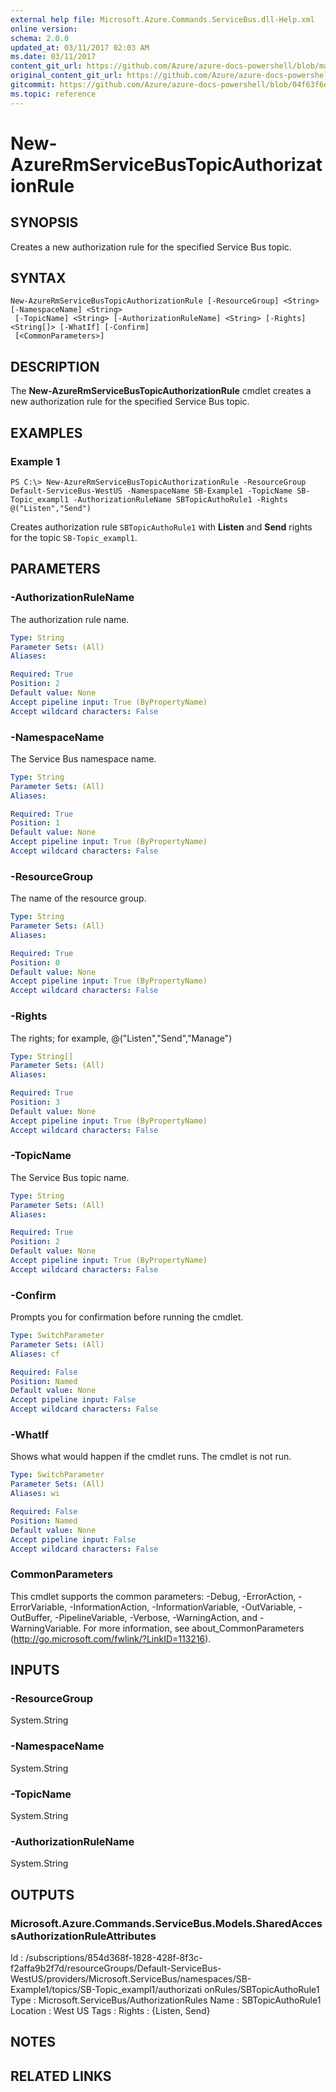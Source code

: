 ```yaml
---
external help file: Microsoft.Azure.Commands.ServiceBus.dll-Help.xml
online version:
schema: 2.0.0
updated_at: 03/11/2017 02:03 AM
ms.date: 03/11/2017
content_git_url: https://github.com/Azure/azure-docs-powershell/blob/master/azureps-cmdlets-docs/ResourceManager/AzureRM.ServiceBus/v0.1.0/New-AzureRmServiceBusTopicAuthorizationRule.md
original_content_git_url: https://github.com/Azure/azure-docs-powershell/blob/master/azureps-cmdlets-docs/ResourceManager/AzureRM.ServiceBus/v0.1.0/New-AzureRmServiceBusTopicAuthorizationRule.md
gitcommit: https://github.com/Azure/azure-docs-powershell/blob/04f63f6e685743ace2c57eb157574e34e8610b1c
ms.topic: reference
---
```


# New-AzureRmServiceBusTopicAuthorizationRule

## SYNOPSIS
Creates a new authorization rule for the specified Service Bus topic.

## SYNTAX

```
New-AzureRmServiceBusTopicAuthorizationRule [-ResourceGroup] <String> [-NamespaceName] <String>
 [-TopicName] <String> [-AuthorizationRuleName] <String> [-Rights] <String[]> [-WhatIf] [-Confirm]
 [<CommonParameters>]
```

## DESCRIPTION
The **New-AzureRmServiceBusTopicAuthorizationRule** cmdlet creates a new authorization rule for the specified Service Bus topic.

## EXAMPLES

### Example 1
```
PS C:\> New-AzureRmServiceBusTopicAuthorizationRule -ResourceGroup Default-ServiceBus-WestUS -NamespaceName SB-Example1 -TopicName SB-Topic_exampl1 -AuthorizationRuleName SBTopicAuthoRule1 -Rights @("Listen","Send")
```

Creates authorization rule `SBTopicAuthoRule1` with **Listen** and **Send** rights for the topic `SB-Topic_exampl1`.

## PARAMETERS

### -AuthorizationRuleName
The authorization rule name.

```yaml
Type: String
Parameter Sets: (All)
Aliases: 

Required: True
Position: 2
Default value: None
Accept pipeline input: True (ByPropertyName)
Accept wildcard characters: False
```

### -NamespaceName
The Service Bus namespace name.

```yaml
Type: String
Parameter Sets: (All)
Aliases: 

Required: True
Position: 1
Default value: None
Accept pipeline input: True (ByPropertyName)
Accept wildcard characters: False
```

### -ResourceGroup
The name of the resource group.

```yaml
Type: String
Parameter Sets: (All)
Aliases: 

Required: True
Position: 0
Default value: None
Accept pipeline input: True (ByPropertyName)
Accept wildcard characters: False
```

### -Rights
The rights; for example, 
@("Listen","Send","Manage")

```yaml
Type: String[]
Parameter Sets: (All)
Aliases: 

Required: True
Position: 3
Default value: None
Accept pipeline input: True (ByPropertyName)
Accept wildcard characters: False
```

### -TopicName
The Service Bus topic name.

```yaml
Type: String
Parameter Sets: (All)
Aliases: 

Required: True
Position: 2
Default value: None
Accept pipeline input: True (ByPropertyName)
Accept wildcard characters: False
```

### -Confirm
Prompts you for confirmation before running the cmdlet.

```yaml
Type: SwitchParameter
Parameter Sets: (All)
Aliases: cf

Required: False
Position: Named
Default value: None
Accept pipeline input: False
Accept wildcard characters: False
```

### -WhatIf
Shows what would happen if the cmdlet runs.
The cmdlet is not run.

```yaml
Type: SwitchParameter
Parameter Sets: (All)
Aliases: wi

Required: False
Position: Named
Default value: None
Accept pipeline input: False
Accept wildcard characters: False
```

### CommonParameters
This cmdlet supports the common parameters: -Debug, -ErrorAction, -ErrorVariable, -InformationAction, -InformationVariable, -OutVariable, -OutBuffer, -PipelineVariable, -Verbose, -WarningAction, and -WarningVariable. For more information, see about_CommonParameters (http://go.microsoft.com/fwlink/?LinkID=113216).

## INPUTS

### -ResourceGroup
 System.String
 

### -NamespaceName
 System.String
 

### -TopicName
 System.String
 

### -AuthorizationRuleName
 System.String

## OUTPUTS

### Microsoft.Azure.Commands.ServiceBus.Models.SharedAccessAuthorizationRuleAttributes
Id       : /subscriptions/854d368f-1828-428f-8f3c-f2affa9b2f7d/resourceGroups/Default-ServiceBus-WestUS/providers/Microsoft.ServiceBus/namespaces/SB-Example1/topics/SB-Topic_exampl1/authorizati
           onRules/SBTopicAuthoRule1
Type     : Microsoft.ServiceBus/AuthorizationRules
Name     : SBTopicAuthoRule1
Location : West US
Tags     : 
Rights   : {Listen, Send}

## NOTES

## RELATED LINKS

